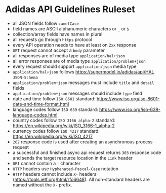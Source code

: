 # Adidas API Guidelines Ruleset

- all JSON fields follow `camelCase`
- field names are ASCII alphanumeric characters or `_` or `$`
- collection/array fields have names in plural
- all requests go through `https` protocol
- every API operation needs to have at least on `2xx` response
- `GET` request cannot accept a `body` parameter
- all responses are of media type `application/hal+json`
- all error responses are of media type `application/problem+json`
- every request should support `application/json` media type
- `application/hal+json` follows https://supermodel.io/adidas/api/HAL `JSON-Schema`
- `application/problem+json` messages must include `title` and `detail` fields
- `application/problem+json` messages should include `type` field
- date and time follow `ISO 8601` standard: https://www.iso.org/iso-8601-date-and-time-format.html
- language codes follow `ISO 639` standard: https://www.iso.org/iso-639-language-codes.html
- country codes follow `ISO 3166 alpha-2` standard: https://en.wikipedia.org/wiki/ISO_3166-1_alpha-2
- currency codes follow `ISO 4217` standard: https://en.wikipedia.org/wiki/ISO_4217
- `202` response code is used after creating an asynchronous process request
- a successful and finished async api request returns `303` response code and sends the target resource location in the `Link` header
- `URI` cannot contain a `-` character
- `HTTP` headers use `Hyphenated-Pascal-Case` notation
- `HTTP` headers cannot include `X-` headers (https://tools.ietf.org/html/rfc6648). All non-standard headers are named without the `X-` prefix.